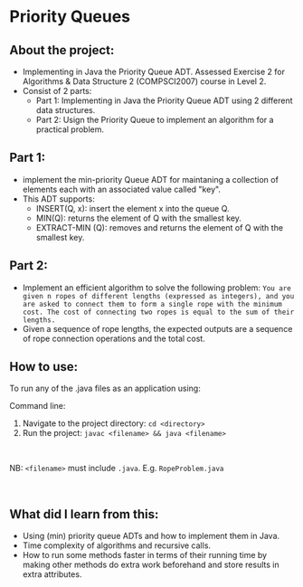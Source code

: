 # Priority Queues
## About the project:
- Implementing in Java the Priority Queue ADT. Assessed Exercise 2 for Algorithms &amp; Data Structure 2 (COMPSCI2007) course in Level 2.
- Consist of 2 parts:
  -   Part 1: Implementing in Java the Priority Queue ADT using 2 different data structures.
  -   Part 2: Usign the Priority Queue to implement an algorithm for a practical problem.

## Part 1:
- implement the min-priority Queue ADT for maintaning a collection of elements each with an associated value called "key".
- This ADT supports:
  - INSERT(Q, x): insert the element x into the queue Q. 
  - MIN(Q): returns the element of Q with the smallest key.
  - EXTRACT-MIN (Q): removes and returns the element of Q with the smallest key.


## Part 2:
- Implement an efficient algorithm to solve the following problem:
`
You are given n ropes of different lengths (expressed as integers), and you are asked to connect them to form a single rope with the minimum cost. The cost of connecting two ropes is equal to the sum of their lengths. 
`
- Given a sequence of rope lengths, the expected outputs are a sequence of rope connection operations and the total cost.

## How to use:
To run any of the .java files as an application using:

Command line:
<br />
1.	Navigate to the project directory: `cd <directory>` 
2.	Run the project: `javac <filename> && java <filename>`

<br />

NB: `<filename>` must include `.java`. E.g. `RopeProblem.java`

<br />

## What did I learn from this:
- Using (min) priority queue ADTs and how to implement them in Java.
- Time complexity of algorithms and recursive calls.
- How to run some methods faster in terms of their running time by making other methods do extra work beforehand and store results in extra attributes.


